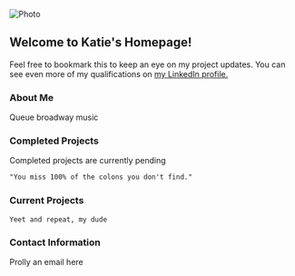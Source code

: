 ![Photo](https://photos.app.goo.gl/eVj2YyCjaKHCiQAf6)
## Welcome to Katie's Homepage!

Feel free to bookmark this to keep an eye on my project updates. You can see even more of my qualifications on [my LinkedIn profile.](https://www.linkedin.com/in/katieknauss19/)

### About Me
Queue broadway music

### Completed Projects
Completed projects are currently pending

```markdown
"You miss 100% of the colons you don't find."
```
### Current Projects

 `Yeet and repeat, my dude`

### Contact Information

Prolly an email here
